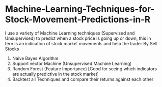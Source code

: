 # Machine-Learning-Techniques-for-Stock-Movement-Predictions-in-R
I use a variety of Machine Learning techniques (Supervised and Unsupervised) to predict when a stock price is going up or down, this in tern is an indication of stock market movements and help the trader By Sell Stocks


1) Naive Bayes Algorithm
2) Support vector Machine (Unsupervised Machine Learning)
3) Random Forest (Feature Importance) [Good for seeing which indicators are actually predictive in the stock market]
4) Backtest all Techniques and compare their returns against each other
